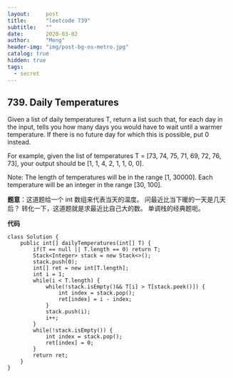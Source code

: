 ```yaml
---
layout:     post
title:      "leetcode 739"
subtitle:   ""
date:       2020-03-02
author:     "Meng"
header-img: "img/post-bg-os-metro.jpg"
catalog: true
hidden: true
tags:
  - secret
---
```


## 739. Daily Temperatures

Given a list of daily temperatures T, return a list such that, for each day in the input, tells you how many days you would have to wait until a warmer temperature. If there is no future day for which this is possible, put 0 instead.

For example, given the list of temperatures T = [73, 74, 75, 71, 69, 72, 76, 73], your output should be [1, 1, 4, 2, 1, 1, 0, 0].

Note: The length of temperatures will be in the range [1, 30000]. Each temperature will be an integer in the range [30, 100].



**题意**：这道题给一个 int 数组来代表当天的温度。 问最近比当下暖的一天是几天后？ 转化一下，这道题就是求最近比自己大的数。 单调栈的经典题呃。


**代码**
```
class Solution {
    public int[] dailyTemperatures(int[] T) {
        if(T == null || T.length == 0) return T;
        Stack<Integer> stack = new Stack<>();
        stack.push(0);
        int[] ret = new int[T.length];
        int i = 1;
        while(i < T.length) {
            while(!stack.isEmpty()&& T[i] > T[stack.peek()]) {
                int index = stack.pop();
                ret[index] = i - index;
            }
            stack.push(i);
            i++;
        }
        while(!stack.isEmpty()) {
            int index = stack.pop();
            ret[index] = 0;
        }
        return ret;
    }
}

```
